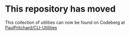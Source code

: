 # This repository has moved #
This collection of utilities can now be found on Codeberg at [PaulPritchard/CLI-Utilities](https://codeberg.org/PaulPritchard/CLI-Utilities)
